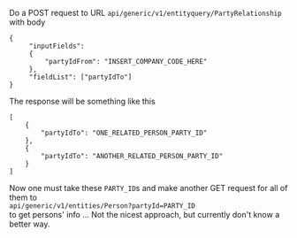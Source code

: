 Do a POST request to URL `api/generic/v1/entityquery/PartyRelationship`
<br> with body
```
{
     "inputFields":
     {
         "partyIdFrom": "INSERT_COMPANY_CODE_HERE"
     },
     "fieldList": ["partyIdTo"]
}
```

The response will be something like this
```
[
    {
        "partyIdTo": "ONE_RELATED_PERSON_PARTY_ID"
    },
    {
        "partyIdTo": "ANOTHER_RELATED_PERSON_PARTY_ID"
    }
]
```
Now one must take these `PARTY_ID`s and make another GET request for all of them to
<br>`api/generic/v1/entities/Person?partyId=PARTY_ID`
<br> to get persons' info ... Not the nicest approach, but currently don't know a better way.
